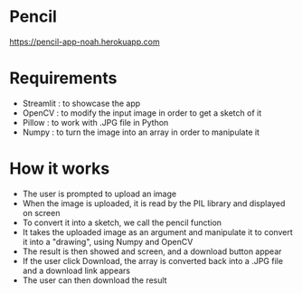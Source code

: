 # Pencil
https://pencil-app-noah.herokuapp.com

# Requirements

* Streamlit : to showcase the app
* OpenCV : to modify the input image in order to get a sketch of it
* Pillow : to work with .JPG file in Python
* Numpy : to turn the image into an array in order to manipulate it

# How it works

* The user is prompted to upload an image
* When the image is uploaded, it is read by the PIL library and displayed on screen
* To convert it into a sketch, we call the pencil function
* It takes the uploaded image as an argument and manipulate it to convert it into a "drawing", using Numpy and OpenCV
* The result is then showed and screen, and a download button appear
* If the user click Download, the array is converted back into a .JPG file and a download link appears
* The user can then download the result
